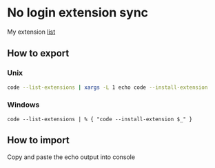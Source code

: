 # No login extension sync 

My extension [list](list.txt)

## How to export

### Unix

```bash
code --list-extensions | xargs -L 1 echo code --install-extension
```


### Windows

```shell
code --list-extensions | % { "code --install-extension $_" }
```

## How to import

Copy and paste the echo output into console